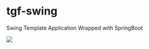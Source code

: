 # tgf-swing
Swing Template Application Wrapped with SpringBoot

<img src="https://github.com/KNIGHTMASTER/Resources/blob/master/TGF/tgf-swing.png" />
